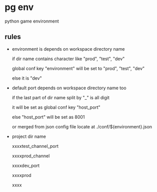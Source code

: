 # pg env

python game environment

## rules

- environment is depends on workspace directory name

    if dir name contains character like "prod", "test", "dev"

    global conf key "environment" will be set to "prod", "test", "dev"

    else it is "dev"

- default port depends on workspace directory name too

    if the last part of dir name split by "_" is all digit

    it will be set as global conf key "host_port"

    else "host_port" will be set as 8001

    or merged from json config file locate at ./conf/${environment}.json

- project dir name

  xxxxtest_channel_port

  xxxxprod_channel

  xxxxdev_port

  xxxxprod

  xxxx